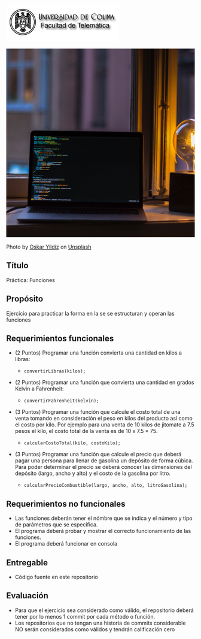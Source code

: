
![Logo UCOL](img/ucol-logo.jpg)

![Portada](img/cover.jpg)

<span>Photo by <a href="https://unsplash.com/@oskaryil?utm_source=unsplash&amp;utm_medium=referral&amp;utm_content=creditCopyText">Oskar Yildiz</a> on <a href="https://unsplash.com/s/photos/code?utm_source=unsplash&amp;utm_medium=referral&amp;utm_content=creditCopyText">Unsplash</a></span>

## Título

Práctica: Funciones

## Propósito

Ejercicio para practicar la forma en la se se estructuran y operan las funciones

## Requerimientos funcionales

- (2 Puntos) Programar una función convierta una cantidad en kilos a libras:
  - `convertirLibras(kilos);`

- (2 Puntos) Programar una función que convierta una cantidad en grados Kelvin a Fahrenheit:
  - `convertirFahrenheit(kelvin);`

- (3 Puntos) Programar una función que calcule el costo total de una venta tomando en consideración el peso en kilos del producto así como el costo por kilo. Por ejemplo para una venta de 10 kilos de jitomate a 7.5 pesos el kilo, el costo total de la venta es de 10 x 7.5 = 75.
  - `calcularCostoTotal(kilo, costoKilo);`

- (3 Puntos) Programar una función que calcule el precio que deberá pagar una persona para llenar de gasolina un depósito de forma cúbica. Para poder determinar el precio se deberá conocer las dimensiones del depósito (largo, ancho y alto) y el costo de la gasolina por litro.
  - `calcularPrecioCombustible(largo, ancho, alto, litroGasolina);`

## Requerimientos no funcionales

- Las funciones deberán tener el nómbre que se indica y el número y tipo de parámetros que se especifica.
- El programa deberá probar y mostrar el correcto funcionamiento de las funciones.
- El programa deberá funcionar en consola

## Entregable

- Código fuente en este repositorio
  
## Evaluación

- Para que el ejercicio sea considerado como válido, el repositorio deberá tener por lo menos 1 commit por cada método o función.
- Los repositorios que no tengan una historia de commits considerable NO serán considerados como válidos y tendrán calificación cero
